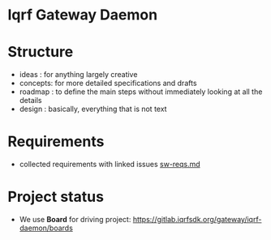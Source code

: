 # Iqrf Gateway Daemon

# Structure

- ideas : for anything largely creative
- concepts: for more detailed specifications and drafts
- roadmap : to define the main steps without immediately looking at all the details
- design : basically, everything that is not text

# Requirements

- collected requirements with linked issues [sw-reqs.md](https://gitlab.iqrfsdk.org/gateway/iqrf-daemon/blob/master/concepts/docs/sw-reqs/sw-reqs.md)

# Project status

- We use **Board** for driving project: https://gitlab.iqrfsdk.org/gateway/iqrf-daemon/boards